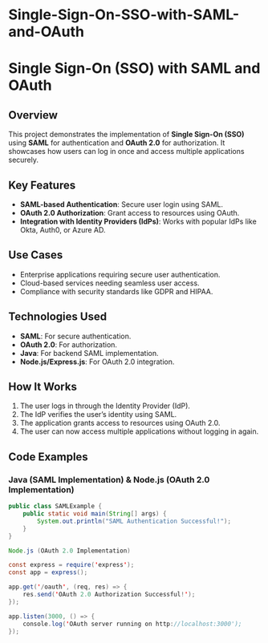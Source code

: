# Single-Sign-On-SSO-with-SAML-and-OAuth
# Single Sign-On (SSO) with SAML and OAuth

## Overview
This project demonstrates the implementation of **Single Sign-On (SSO)** using **SAML** for authentication and **OAuth 2.0** for authorization. It showcases how users can log in once and access multiple applications securely.

## Key Features
- **SAML-based Authentication**: Secure user login using SAML.
- **OAuth 2.0 Authorization**: Grant access to resources using OAuth.
- **Integration with Identity Providers (IdPs)**: Works with popular IdPs like Okta, Auth0, or Azure AD.

## Use Cases
- Enterprise applications requiring secure user authentication.
- Cloud-based services needing seamless user access.
- Compliance with security standards like GDPR and HIPAA.

## Technologies Used
- **SAML**: For secure authentication.
- **OAuth 2.0**: For authorization.
- **Java**: For backend SAML implementation.
- **Node.js/Express.js**: For OAuth 2.0 integration.

## How It Works
1. The user logs in through the Identity Provider (IdP).
2. The IdP verifies the user’s identity using SAML.
3. The application grants access to resources using OAuth 2.0.
4. The user can now access multiple applications without logging in again.

## Code Examples

### Java (SAML Implementation) & Node.js (OAuth 2.0 Implementation)
```java
public class SAMLExample {
    public static void main(String[] args) {
        System.out.println("SAML Authentication Successful!");
    }
}

Node.js (OAuth 2.0 Implementation)

const express = require('express');
const app = express();

app.get('/oauth', (req, res) => {
    res.send('OAuth 2.0 Authorization Successful!');
});

app.listen(3000, () => {
    console.log('OAuth server running on http://localhost:3000');
});
